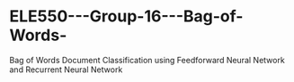 # ELE550---Group-16---Bag-of-Words-
Bag of Words Document Classification using Feedforward Neural Network and Recurrent Neural Network
